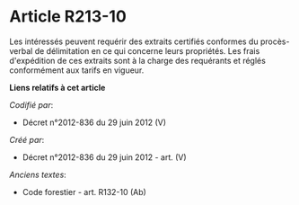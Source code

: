 # Article R213-10

Les intéressés peuvent requérir des extraits certifiés conformes du procès-verbal de délimitation en ce qui concerne leurs
propriétés. Les frais d'expédition de ces extraits sont à la charge des requérants et réglés conformément aux tarifs en
vigueur.

**Liens relatifs à cet article**

_Codifié par_:

  - Décret n°2012-836 du 29 juin 2012 (V)

_Créé par_:

  - Décret n°2012-836 du 29 juin 2012 - art. (V)

_Anciens textes_:

  - Code forestier - art. R132-10 (Ab)
